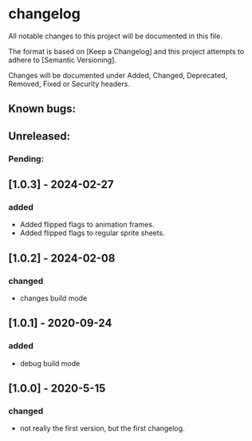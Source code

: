 # changelog

All notable changes to this project will be documented in this file.

The format is based on [Keep a Changelog] and this project attempts to adhere to [Semantic Versioning].

Changes will be documented under Added, Changed, Deprecated, Removed, Fixed or Security headers.

## Known bugs:

## Unreleased:

### Pending:

## [1.0.3] - 2024-02-27
### added
- Added flipped flags to animation frames.
- Added flipped flags to regular sprite sheets.

## [1.0.2] - 2024-02-08
### changed
- changes build mode

## [1.0.1] - 2020-09-24
### added
- debug build mode

## [1.0.0] - 2020-5-15
### changed
- not really the first version, but the first changelog.
